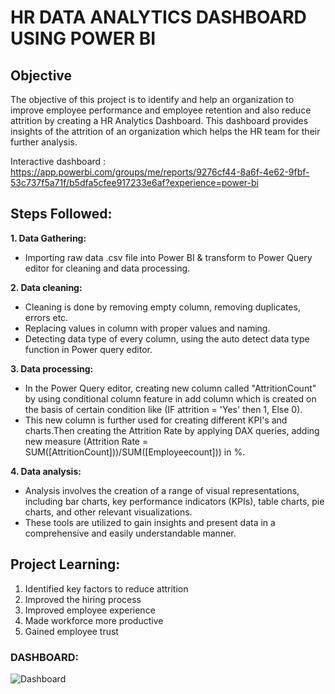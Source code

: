 # HR DATA ANALYTICS DASHBOARD USING POWER BI
## Objective

The objective of this project is to identify and help an organization to improve employee performance and employee retention and also reduce attrition by creating a HR Analytics Dashboard.
This dashboard provides insights of the attrition of an organization which helps the HR team for their further analysis.

Interactive dashboard : https://app.powerbi.com/groups/me/reports/9276cf44-8a6f-4e62-9fbf-53c737f5a71f/b5dfa5cfee917233e6af?experience=power-bi
## Steps Followed:
**1. Data Gathering:**
- Importing raw data .csv file into Power BI & transform to Power Query editor for cleaning and data processing.
          
**2. Data cleaning:**
  - Cleaning is done by removing empty column, removing duplicates, errors etc.
  - Replacing values in column with proper values and naming.
  - Detecting data type of every column, using the auto detect data type function in Power query editor.
          
**3. Data processing:**
  - In the Power Query editor, creating new column called "AttritionCount" by using conditional column feature in add column which is created on the basis of certain condition like (IF attrition = 'Yes' then 1, Else 0).
  - This new column is further used for creating different KPI's and charts.Then creating the Attrition Rate by applying DAX queries, adding new measure (Attrition Rate = SUM([AttritionCount]))/SUM([Employeecount])) in %.
          
**4. Data analysis:**
  - Analysis involves the creation of a range of visual representations, including bar charts, key performance indicators (KPIs), table charts, pie charts, and other relevant visualizations.
  - These tools are utilized to gain insights and present data in a comprehensive and easily understandable manner.

## Project Learning:
1. Identified key factors to reduce attrition
2. Improved the hiring process
3. Improved employee experience
4. Made workforce more productive 
5. Gained employee trust
### DASHBOARD:
![Dashboard](https://github.com/Pradeepa2003/HR-Data-Analytics-using-Power-Bi/assets/84965926/c1362229-6ec1-4f51-a086-cbce584297e1)

